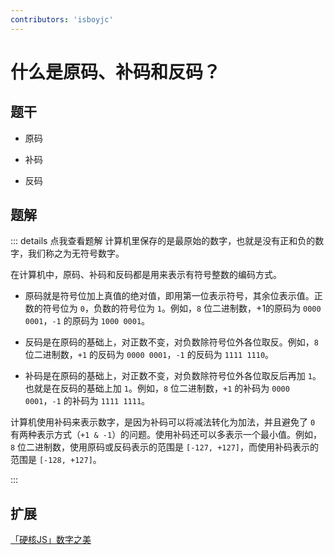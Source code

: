 ```yaml
---
contributors: 'isboyjc'
---
```


# 什么是原码、补码和反码？

## 题干

- 原码

- 补码

- 反码

## 题解

::: details 点我查看题解
计算机里保存的是最原始的数字，也就是没有正和负的数字，我们称之为无符号数字。

在计算机中，原码、补码和反码都是用来表示有符号整数的编码方式。

- 原码就是符号位加上真值的绝对值，即用第一位表示符号，其余位表示值。正数的符号位为 `0`，负数的符号位为 `1`。例如，`8` 位二进制数，+1的原码为 `0000 0001`，`-1` 的原码为 `1000 0001`。

- 反码是在原码的基础上，对正数不变，对负数除符号位外各位取反。例如，`8` 位二进制数，`+1` 的反码为 `0000 0001`，`-1` 的反码为 `1111 1110`。

- 补码是在原码的基础上，对正数不变，对负数除符号位外各位取反后再加 `1`。也就是在反码的基础上加 `1`。例如，`8` 位二进制数，`+1` 的补码为 `0000 0001`，`-1` 的补码为 `1111 1111`。

计算机使用补码来表示数字，是因为补码可以将减法转化为加法，并且避免了 `0` 有两种表示方式（`+1 & -1`）的问题。使用补码还可以多表示一个最小值。例如，`8` 位二进制数，使用原码或反码表示的范围是 `[-127, +127]`，而使用补码表示的范围是 `[-128, +127]`。

:::


## 扩展

[「硬核JS」数字之美](https://juejin.cn/post/6897949585558208525)